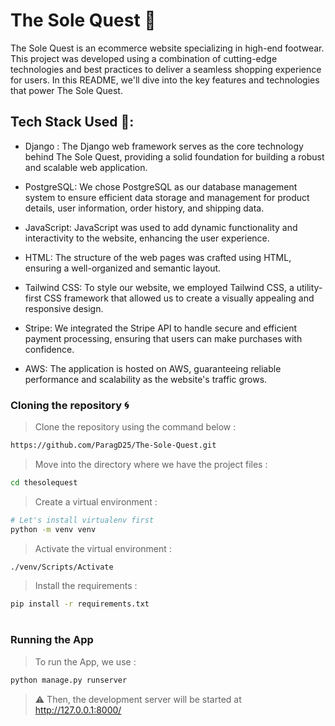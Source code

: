 # The Sole Quest 👟

The Sole Quest is an ecommerce website specializing in high-end footwear. This project was developed using a combination of cutting-edge technologies and best practices to deliver a seamless shopping experience for users. In this README, we'll dive into the key features and technologies that power The Sole Quest.

## Tech Stack Used 📁:
- Django : The Django web framework serves as the core technology behind The Sole Quest, providing a solid foundation for building a robust and scalable web application.

- PostgreSQL: We chose PostgreSQL as our database management system to ensure efficient data storage and management for product details, user information, order history, and shipping data.

- JavaScript: JavaScript was used to add dynamic functionality and interactivity to the website, enhancing the user experience.

- HTML: The structure of the web pages was crafted using HTML, ensuring a well-organized and semantic layout.

- Tailwind CSS: To style our website, we employed Tailwind CSS, a utility-first CSS framework that allowed us to create a visually appealing and responsive design.

- Stripe: We integrated the Stripe API to handle secure and efficient payment processing, ensuring that users can make purchases with confidence.

- AWS: The application is hosted on AWS, guaranteeing reliable performance and scalability as the website's traffic grows.

### Cloning the repository 🌀

> Clone the repository using the command below :
```bash
https://github.com/ParagD25/The-Sole-Quest.git

```

> Move into the directory where we have the project files : 
```bash
cd thesolequest

```

> Create a virtual environment :
```bash
# Let's install virtualenv first
python -m venv venv


```

> Activate the virtual environment :
```bash
./venv/Scripts/Activate

```

> Install the requirements :
```bash
pip install -r requirements.txt

```

#

### Running the App

> To run the App, we use :
```bash
python manage.py runserver

```

> ⚠ Then, the development server will be started at http://127.0.0.1:8000/




